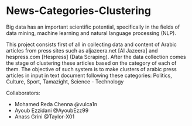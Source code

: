 # News-Categories-Clustering

Big data has an important scientific potential, specifically in the fields of data mining, machine learning and natural language processing (NLP).

This project consists first of all in collecting data and content of Arabic articles from press sites such as aljazeera.net [Al Jazeera] and hespress.com [Hespress] (Data Scraping).
After the data collection comes the stage of clustering these articles based on the category of each of them.
The objective of such system is to make clusters of arabic press articles in input in text document following these categories: Politics, Culture, Sport, Tamazight, Science - Technology


Collaborators:
* Mohamed Reda Chenna @vulca1n
* Ayoub Ezzidani @AyoubEzz99
* Anass Grini @Taylor-X01
